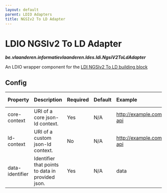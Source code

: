 ```yaml
---
layout: default
parent: LDIO Adapters
title: NGSIv2 To LD Adapter
---
```


# LDIO NGSIv2 To LD Adapter
***be.vlaanderen.informatievlaanderen.ldes.ldi.NgsiV2ToLdAdapter***

An LDIO wrapper component for the [LDI NGSIv2 To LD building block](../../core/ldi-adapters/ngsiv2-to-ld)

## Config

| Property        | Description                                      | Required | Default | Example                   | Supported values    |
|:----------------|:-------------------------------------------------|:---------|:--------|:--------------------------|:--------------------|
| core-context    | URI of a core json-ld context.                   | Yes      | N/A     | http://example.com/my-api | HTTP and HTTPS urls |
| ld-context      | URI of a custom json-ld context.                 | No       | N/A     | http://example.com/my-api | HTTP and HTTPS urls |
| data-identifier | Identifier that points to data in provided json. | Yes      | N/A     | data                      | String              |